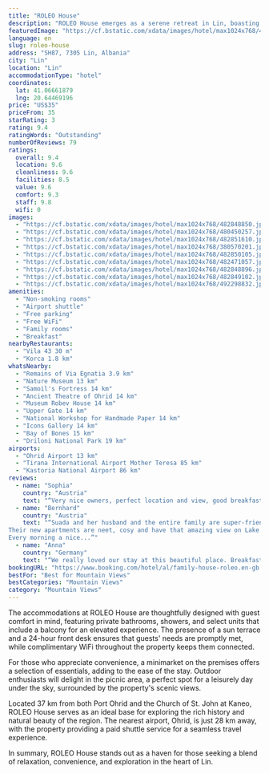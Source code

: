 ```yaml
---
title: "ROLEO House"
description: "ROLEO House emerges as a serene retreat in Lin, boasting both garden and city views that promise a tranquil escape from the everyday."
featuredImage: "https://cf.bstatic.com/xdata/images/hotel/max1024x768/482848850.jpg?k=7f8130809a8b7f507f5d8e98f7606916880d342660f75164e8b8b82840d0f0d0&o=&hp=1"
language: en
slug: roleo-house
address: "SH87, 7305 Lin, Albania"
city: "Lin"
location: "Lin"
accommodationType: "hotel"
coordinates:
  lat: 41.06661879
  lng: 20.64469196
price: "US$35"
priceFrom: 35
starRating: 3
rating: 9.4
ratingWords: "Outstanding"
numberOfReviews: 79
ratings:
  overall: 9.4
  location: 9.6
  cleanliness: 9.6
  facilities: 8.5
  value: 9.6
  comfort: 9.3
  staff: 9.8
  wifi: 0
images:
  - "https://cf.bstatic.com/xdata/images/hotel/max1024x768/482848850.jpg?k=7f8130809a8b7f507f5d8e98f7606916880d342660f75164e8b8b82840d0f0d0&o=&hp=1"
  - "https://cf.bstatic.com/xdata/images/hotel/max1024x768/480450257.jpg?k=694ce4d3a5142c6ddea48f89a6074d4baade03dd6e4b288862a8d935a40a50b5&o=&hp=1"
  - "https://cf.bstatic.com/xdata/images/hotel/max1024x768/482851610.jpg?k=0a8e1890397f9edd145c590b1a9fa880be82a7897f28336a9639f34bb4ec10ad&o=&hp=1"
  - "https://cf.bstatic.com/xdata/images/hotel/max1024x768/380570201.jpg?k=97643ff6559a72c74471e7a45f140624e471043a99e4002910c53ac898ec5dc1&o=&hp=1"
  - "https://cf.bstatic.com/xdata/images/hotel/max1024x768/482850105.jpg?k=f6a2565c7a3258d1544399d1d2365b70b8214a107ee5f5bd230633bc1b29065b&o=&hp=1"
  - "https://cf.bstatic.com/xdata/images/hotel/max1024x768/482471057.jpg?k=e8b97d69f7b3b695ab0ccd79974e4c8f0032f574b7dcba1a6514c342a00b220b&o=&hp=1"
  - "https://cf.bstatic.com/xdata/images/hotel/max1024x768/482848896.jpg?k=d6bac2b776229fb7abb4956a469c6a7eb7466ad9703441ad628e73c6abef94a4&o=&hp=1"
  - "https://cf.bstatic.com/xdata/images/hotel/max1024x768/482849102.jpg?k=ceaf8af1558cc33f448ff502b6b3fa6b95e8a417d9a96a74ea3e236194ad5db8&o=&hp=1"
  - "https://cf.bstatic.com/xdata/images/hotel/max1024x768/492298832.jpg?k=a058eceb252dc9ad40381abde12e58be34deacd51206b39682da01969dab7dda&o=&hp=1"
amenities:
  - "Non-smoking rooms"
  - "Airport shuttle"
  - "Free parking"
  - "Free WiFi"
  - "Family rooms"
  - "Breakfast"
nearbyRestaurants:
  - "Vila 43 30 m"
  - "Korca 1.8 km"
whatsNearby:
  - "Remains of Via Egnatia 3.9 km"
  - "Nature Museum 13 km"
  - "Samoil's Fortress 14 km"
  - "Ancient Theatre of Ohrid 14 km"
  - "Museum Robev House 14 km"
  - "Upper Gate 14 km"
  - "National Workshop for Handmade Paper 14 km"
  - "Icons Gallery 14 km"
  - "Bay of Bones 15 km"
  - "Driloni National Park 19 km"
airports:
  - "Ohrid Airport 13 km"
  - "Tirana International Airport Mother Teresa 85 km"
  - "Kastoria National Airport 86 km"
reviews:
  - name: "Sophia"
    country: "Austria"
    text: "“Very nice owners, perfect location and view, good breakfast and dinner Nice boat trip on the lake”"
  - name: "Bernhard"
    country: "Austria"
    text: "“Suada and her husband and the entire family are super-friendly hosts. From welcoming you to saying good-bye it feels like staying with friends.
Their new apartments are neet, cosy and have that amazing view on Lake Ohrid.
Every morning a nice...”"
  - name: "Anna"
    country: "Germany"
    text: "“We really loved our stay at this beautiful place. Breakfast and dinner (try the vegetables with rice for 4 people) are delicious!”"
bookingURL: "https://www.booking.com/hotel/al/family-house-roleo.en-gb.html?aid=8035640"
bestFor: "Best for Mountain Views"
bestCategories: "Mountain Views"
category: "Mountain Views"
---
```


The accommodations at ROLEO House are thoughtfully designed with guest comfort in mind, featuring private bathrooms, showers, and select units that include a balcony for an elevated experience. The presence of a sun terrace and a 24-hour front desk ensures that guests' needs are promptly met, while complimentary WiFi throughout the property keeps them connected.

For those who appreciate convenience, a minimarket on the premises offers a selection of essentials, adding to the ease of the stay. Outdoor enthusiasts will delight in the picnic area, a perfect spot for a leisurely day under the sky, surrounded by the property's scenic views.

Located 37 km from both Port Ohrid and the Church of St. John at Kaneo, ROLEO House serves as an ideal base for exploring the rich history and natural beauty of the region. The nearest airport, Ohrid, is just 28 km away, with the property providing a paid shuttle service for a seamless travel experience.

In summary, ROLEO House stands out as a haven for those seeking a blend of relaxation, convenience, and exploration in the heart of Lin.